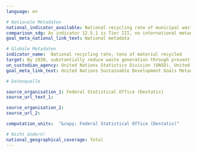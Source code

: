 ```yaml
---
language: en

# Nationale Metadaten
national_indicator_available: National recycling rate of municipal waste <br> Municipal waste recycled
comparison_sdg: As indicator 12.5.1 is Tier III, no international metadata description is yet available.
goal_meta_national_link_text: National metadata

# Globale Metadaten
indicator_name:  National recycling rate, tons of material recycled
target: By 2030, substantially reduce waste generation through prevention, reduction, recycling and reuse
un_custodian_agency: United Nations Statistics Division (UNSD), United Nations Environment Programme (UNEP)
goal_meta_link_text: United Nations Sustainable Development Goals Metadata

# Datenquelle

source_organisation_1: Federal Statistical Office (Destatis)
source_url_text_1:

source_organisation_2:
source_url_2:

computation_units:  "&copy; Federal Statistical Office (Destatis)"

# Nicht ändern!
national_geographical_coverage: Total
---
```

